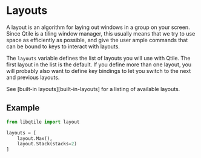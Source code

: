 # Layouts

A layout is an algorithm for laying out windows in a group on your screen.
Since Qtile is a tiling window manager, this usually means that we try to use
space as efficiently as possible, and give the user ample commands that can be
bound to keys to interact with layouts.

The `layouts` variable defines the list of layouts you will use with Qtile.
The first layout in the list is the default. If you define more than one
layout, you will probably also want to define key bindings to let you switch to
the next and previous layouts.

See [built-in layouts][built-in-layouts] for a listing of available layouts.

## Example

```python
from libqtile import layout

layouts = [
    layout.Max(),
    layout.Stack(stacks=2)
]
```

